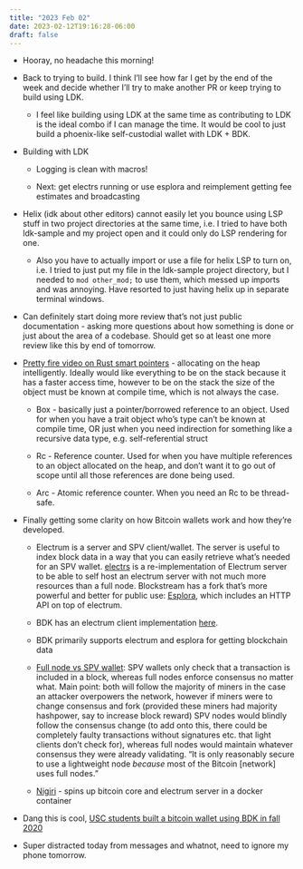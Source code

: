 ```yaml
---
title: "2023 Feb 02"
date: 2023-02-12T19:16:28-06:00
draft: false
---
```


- Hooray, no headache this morning!

- Back to trying to build. I think I’ll see how far I get by the end of the week and decide whether I’ll try to make another PR or keep trying to build using LDK.
    - I feel like building using LDK at the same time as contributing to LDK is the ideal combo if I can manage the time. It would be cool to just build a phoenix-like self-custodial wallet with LDK + BDK.
- Building with LDK
    - Logging is clean with macros!

    - Next: get electrs running or use esplora and reimplement getting fee estimates and broadcasting
- Helix (idk about other editors) cannot easily let you bounce using LSP stuff in two project directories at the same time, i.e. I tried to have both ldk-sample and my project open and it could only do LSP rendering for one.
    - Also you have to actually import or use a file for helix LSP to turn on, i.e. I tried to just put my file in the ldk-sample project directory, but I needed to `mod other_mod;` to use them, which messed up imports and was annoying. Have resorted to just having helix up in separate terminal windows.
- Can definitely start doing more review that’s not just public documentation - asking more questions about how something is done or just about the area of a codebase. Should get so at least one more review like this by end of tomorrow.
- [Pretty fire video on Rust smart pointers](https://www.youtube.com/watch?v=CTTiaOo4cbY) - allocating on the heap intelligently. Ideally would like everything to be on the stack because it has a faster access time, however to be on the stack the size of the object must be known at compile time, which is not always the case.
    - Box - basically just a pointer/borrowed reference to an object. Used for when you have a trait object who’s type can’t be known at compile time, OR just when you need indirection for something like a recursive data type, e.g. self-referential struct

    - Rc - Reference counter. Used for when you have multiple references to an object allocated on the heap, and don’t want it to go out of scope until all those references are done being used.
    - Arc - Atomic reference counter. When you need an Rc to be thread-safe.
- Finally getting some clarity on how Bitcoin wallets work and how they’re developed.
    - Electrum is a server and SPV client/wallet. The server is useful to index block data in a way that you can easily retrieve what’s needed for an SPV wallet. [electrs](https://github.com/romanz/electrs) is a re-implementation of Electrum server to be able to self host an electrum server with not much more resources than a full node. Blockstream has a fork that’s more powerful and better for public use: [Esplora](https://github.com/Blockstream/electrs), which includes an HTTP API on top of electrum.

    - BDK has an electrum client implementation [here](https://github.com/bitcoindevkit/rust-electrum-client).
    - BDK primarily supports electrum and esplora for getting blockchain data
    - [Full node vs SPV wallet](https://en.bitcoin.it/wiki/Full_node#Why_should_you_use_a_full_node_wallet): SPV wallets only check that a transaction is included in a block, whereas full nodes enforce consensus no matter what. Main point: both will follow the majority of miners in the case an attacker overpowers the network, however if miners were to change consensus and fork (provided these miners had majority hashpower, say to increase block reward) SPV nodes would blindly follow the consensus change (to add onto this, there could be completely faulty transactions without signatures etc. that light clients don’t check for), whereas full nodes would maintain whatever consensus they were already validating. “It is only reasonably secure to use a lightweight node *because* most of the Bitcoin [network] uses full nodes.”
    - [Nigiri](https://github.com/vulpemventures/nigiri) - spins up bitcoin core and electrum server in a docker container
- Dang this is cool, [USC students built a bitcoin wallet using BDK in fall 2020](https://github.com/bitcoindevkit/BDWallet)
- Super distracted today from messages and whatnot, need to ignore my phone tomorrow.


